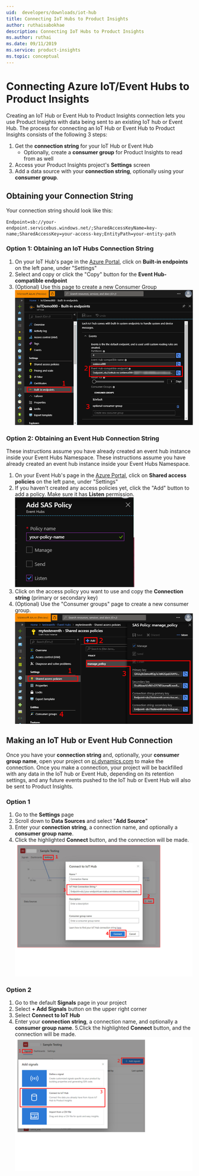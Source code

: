 ```yaml
---
uid:  developers/downloads/iot-hub
title: Connecting IoT Hubs to Product Insights
author: ruthaisabokhae
description: Connecting IoT Hubs to Product Insights
ms.author: ruthai
ms.date: 09/11/2019
ms.service: product-insights
ms.topic: conceptual
---
```


# Connecting Azure IoT/Event Hubs to Product Insights
Creating an IoT Hub or Event Hub to Product Insights connection lets you use Product Insights with data being sent to an existing IoT hub or Event Hub. The process for connecting an IoT Hub or Event Hub to Product Insights consists of the following 3 steps:

1. Get the **connection string** for your IoT Hub or Event Hub
   * Optionally, create a **consumer group** for Product Insights to read from as well
2. Access your Product Insights project's **Settings** screen
3. Add a data source with your **connection string**, optionally using your **consumer group**.

## Obtaining your Connection String
Your connection string should look like this:
```
Endpoint=sb://your-endpoint.servicebus.windows.net/;SharedAccessKeyName=key-name;SharedAccessKey=your-access-key;EntityPath=your-entity-path
```

### Option 1: Obtaining an IoT Hubs Connection String
1. On your IoT Hub's page in the [Azure Portal](https://portal.azure.com/), click on **Built-in endpoints** on the left pane, under "Settings"
2. Select and copy or click the "Copy" button for the **Event Hub-compatible endpoint**
3. (Optional) Use this page to create a new Consumer Group
    ![IoT Hub endpoint screenshot](iothub-connection-string.png)

### Option 2: Obtaining an Event Hub Connection String
These instructions assume you have already created an event hub instance inside your Event Hubs Namespace.	These instructions assume you have already created an event hub instance inside your Event Hubs Namespace.

1. On your Event Hub's page in the [Azure Portal](https://portal.azure.com/), click on **Shared access policies** on the left pane, under "Settings"
2. If you haven't created any access policies yet, click the "Add" button to add a policy. Make sure it has **Listen** permission.
    ![SAS Policy screenshot](eventhub-sas-policy.png)
3. Click on the access policy you want to use and copy the **Connection string** (primary or secondary key)
4. (Optional) Use the "Consumer groups" page to create a new consumer group.
    ![Event Hub connection string screenshot](eventhub-connection-string.png)


## Making an IoT Hub or Event Hub Connection
Once you have your **connection string** and, optionally, your **consumer group name**, open your project on [pi.dynamics.com](https://pi.dynamics.com/) to make the connection. Once you make a connection, your project will be backfilled with any data in the IoT hub or Event Hub, depending on its retention settings, and any future events pushed to the IoT hub or Event Hub will also be sent to Product Insights.

### Option 1
1. Go to the **Settings** page
2. Scroll down to **Data Sources** and select "**Add Source**"
3. Enter your **connection string**, a connection name, and optionally a **consumer group name**.
4. Click the highlighted **Connect** button, and the connection will be made.
    ![IoT Hub connection settings screenshot](iot-connection-settings.png)

### Option 2
1. Go to the default **Signals** page in your project
2. Select **+ Add Signals** button on the upper right corner
3. Select **Connect to IoT Hub**
4. Enter your **connection string**, a connection name, and optionally a **consumer group name**.
5.Click the highlighted **Connect** button, and the connection will be made.
    ![IoT Hub connection signals screenshot](iot-connection-signals.png)